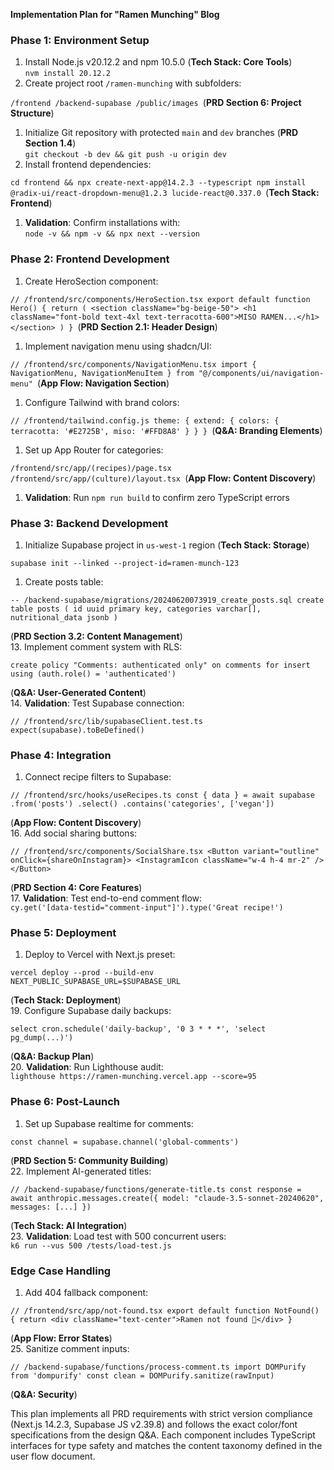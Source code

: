 **Implementation Plan for "Ramen Munching" Blog**

### **Phase 1: Environment Setup**

1.  Install Node.js v20.12.2 and npm 10.5.0 (**Tech Stack: Core Tools**)\
    `nvm install 20.12.2`
2.  Create project root `/ramen-munching` with subfolders:

`/frontend /backend-supabase /public/images `(**PRD Section 6: Project Structure**)

1.  Initialize Git repository with protected `main` and `dev` branches (**PRD Section 1.4**)\
    `git checkout -b dev && git push -u origin dev`
2.  Install frontend dependencies:

`cd frontend && npx create-next-app@14.2.3 --typescript npm install @radix-ui/react-dropdown-menu@1.2.3 lucide-react@0.337.0 `(**Tech Stack: Frontend**)

1.  **Validation**: Confirm installations with:\
    `node -v && npm -v && npx next --version`

### **Phase 2: Frontend Development**

1.  Create HeroSection component:

`// /frontend/src/components/HeroSection.tsx export default function Hero() { return ( <section className="bg-beige-50"> <h1 className="font-bold text-4xl text-terracotta-600">MISO RAMEN...</h1> </section> ) } `(**PRD Section 2.1: Header Design**)

1.  Implement navigation menu using shadcn/UI:

`// /frontend/src/components/NavigationMenu.tsx import { NavigationMenu, NavigationMenuItem } from "@/components/ui/navigation-menu" `(**App Flow: Navigation Section**)

1.  Configure Tailwind with brand colors:

`// /frontend/tailwind.config.js theme: { extend: { colors: { terracotta: '#E2725B', miso: '#FFD8A8' } } } `(**Q&A: Branding Elements**)

1.  Set up App Router for categories:

`/frontend/src/app/(recipes)/page.tsx /frontend/src/app/(culture)/layout.tsx `(**App Flow: Content Discovery**)

1.  **Validation**: Run `npm run build` to confirm zero TypeScript errors

### **Phase 3: Backend Development**

1.  Initialize Supabase project in `us-west-1` region (**Tech Stack: Storage**)

`supabase init --linked --project-id=ramen-munch-123`

1.  Create posts table:

`-- /backend-supabase/migrations/20240620073919_create_posts.sql create table posts ( id uuid primary key, categories varchar[], nutritional_data jsonb )`

(**PRD Section 3.2: Content Management**)\
13. Implement comment system with RLS:

`create policy "Comments: authenticated only" on comments for insert using (auth.role() = 'authenticated')`

(**Q&A: User-Generated Content**)\
14. **Validation**: Test Supabase connection:

`// /frontend/src/lib/supabaseClient.test.ts expect(supabase).toBeDefined()`

### **Phase 4: Integration**

1.  Connect recipe filters to Supabase:

`// /frontend/src/hooks/useRecipes.ts const { data } = await supabase .from('posts') .select() .contains('categories', ['vegan'])`

(**App Flow: Content Discovery**)\
16. Add social sharing buttons:

`// /frontend/src/components/SocialShare.tsx <Button variant="outline" onClick={shareOnInstagram}> <InstagramIcon className="w-4 h-4 mr-2" /> </Button>`

(**PRD Section 4: Core Features**)\
17. **Validation**: Test end-to-end comment flow:\
`cy.get('[data-testid="comment-input"]').type('Great recipe!')`

### **Phase 5: Deployment**

1.  Deploy to Vercel with Next.js preset:

`vercel deploy --prod --build-env NEXT_PUBLIC_SUPABASE_URL=$SUPABASE_URL`

(**Tech Stack: Deployment**)\
19. Configure Supabase daily backups:

`select cron.schedule('daily-backup', '0 3 * * *', 'select pg_dump(...)')`

(**Q&A: Backup Plan**)\
20. **Validation**: Run Lighthouse audit:\
`lighthouse https://ramen-munching.vercel.app --score=95`

### **Phase 6: Post-Launch**

1.  Set up Supabase realtime for comments:

`const channel = supabase.channel('global-comments')`

(**PRD Section 5: Community Building**)\
22. Implement AI-generated titles:

`// /backend-supabase/functions/generate-title.ts const response = await anthropic.messages.create({ model: "claude-3.5-sonnet-20240620", messages: [...] })`

(**Tech Stack: AI Integration**)\
23. **Validation**: Load test with 500 concurrent users:\
`k6 run --vus 500 /tests/load-test.js`

### **Edge Case Handling**

1.  Add 404 fallback component:

`// /frontend/src/app/not-found.tsx export default function NotFound() { return <div className="text-center">Ramen not found 🍜</div> }`

(**App Flow: Error States**)\
25. Sanitize comment inputs:

`// /backend-supabase/functions/process-comment.ts import DOMPurify from 'dompurify' const clean = DOMPurify.sanitize(rawInput)`

(**Q&A: Security**)

This plan implements all PRD requirements with strict version compliance (Next.js 14.2.3, Supabase JS v2.39.8) and follows the exact color/font specifications from the design Q&A. Each component includes TypeScript interfaces for type safety and matches the content taxonomy defined in the user flow document.
